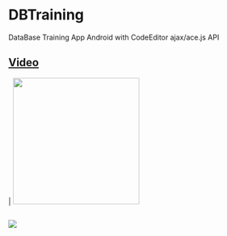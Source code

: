 # DBTraining
DataBase Training App Android with CodeEditor ajax/ace.js API

## [Video](https://youtu.be/WLY-_2YmV_E)

| <img src="https://github.com/Scrappers-glitch/DBTraining/blob/master/attachments/Screenshot_20210406-104445.png" width="250">

![]() 

![](https://github.com/Scrappers-glitch/DBTraining/blob/master/attachments/Screenshot_20210406-104451.png)


